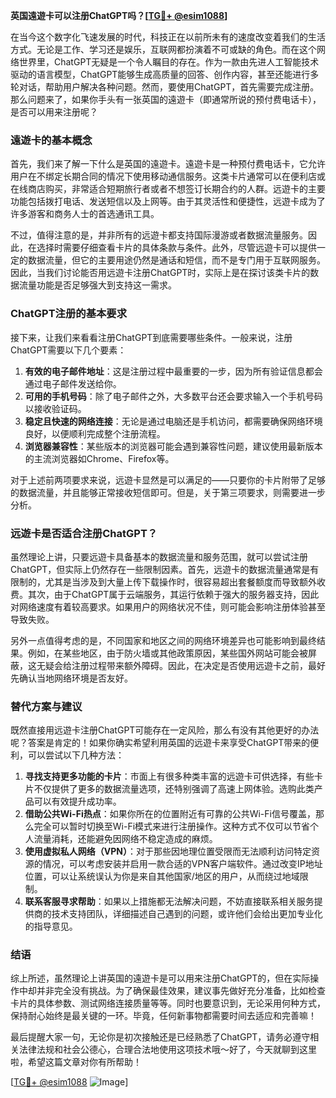 **英国遠遊卡可以注册ChatGPT吗？[[TG💪+ @esim1088](https://t.me/s/esim1088)]**

在当今这个数字化飞速发展的时代，科技正在以前所未有的速度改变着我们的生活方式。无论是工作、学习还是娱乐，互联网都扮演着不可或缺的角色。而在这个网络世界里，ChatGPT无疑是一个令人瞩目的存在。作为一款由先进人工智能技术驱动的语言模型，ChatGPT能够生成高质量的回答、创作内容，甚至还能进行多轮对话，帮助用户解决各种问题。然而，要使用ChatGPT，首先需要完成注册。那么问题来了，如果你手头有一张英国的遠遊卡（即通常所说的预付费电话卡），是否可以用来注册呢？

### 遠遊卡的基本概念

首先，我们来了解一下什么是英国的遠遊卡。遠遊卡是一种预付费电话卡，它允许用户在不绑定长期合同的情况下使用移动通信服务。这类卡片通常可以在便利店或在线商店购买，非常适合短期旅行者或者不想签订长期合约的人群。远遊卡的主要功能包括拨打电话、发送短信以及上网等。由于其灵活性和便捷性，远遊卡成为了许多游客和商务人士的首选通讯工具。

不过，值得注意的是，并非所有的远遊卡都支持国际漫游或者数据流量服务。因此，在选择时需要仔细查看卡片的具体条款与条件。此外，尽管远遊卡可以提供一定的数据流量，但它的主要用途仍然是通话和短信，而不是专门用于互联网服务。因此，当我们讨论能否用远遊卡注册ChatGPT时，实际上是在探讨该类卡片的数据流量功能是否足够强大到支持这一需求。

### ChatGPT注册的基本要求

接下来，让我们来看看注册ChatGPT到底需要哪些条件。一般来说，注册ChatGPT需要以下几个要素：

1. **有效的电子邮件地址**：这是注册过程中最重要的一步，因为所有验证信息都会通过电子邮件发送给你。
2. **可用的手机号码**：除了电子邮件之外，大多数平台还会要求输入一个手机号码以接收验证码。
3. **稳定且快速的网络连接**：无论是通过电脑还是手机访问，都需要确保网络环境良好，以便顺利完成整个注册流程。
4. **浏览器兼容性**：某些版本的浏览器可能会遇到兼容性问题，建议使用最新版本的主流浏览器如Chrome、Firefox等。

对于上述前两项要求来说，远遊卡显然是可以满足的——只要你的卡片附带了足够的数据流量，并且能够正常接收短信即可。但是，关于第三项要求，则需要进一步分析。

### 远遊卡是否适合注册ChatGPT？

虽然理论上讲，只要远遊卡具备基本的数据流量和服务范围，就可以尝试注册ChatGPT，但实际上仍然存在一些限制因素。首先，远遊卡的数据流量通常是有限制的，尤其是当涉及到大量上传下载操作时，很容易超出套餐额度而导致额外收费。其次，由于ChatGPT属于云端服务，其运行依赖于强大的服务器支持，因此对网络速度有着较高要求。如果用户的网络状况不佳，则可能会影响注册体验甚至导致失败。

另外一点值得考虑的是，不同国家和地区之间的网络环境差异也可能影响到最终结果。例如，在某些地区，由于防火墙或其他政策原因，某些国外网站可能会被屏蔽，这无疑会给注册过程带来额外障碍。因此，在决定是否使用远遊卡之前，最好先确认当地网络环境是否友好。

### 替代方案与建议

既然直接用远遊卡注册ChatGPT可能存在一定风险，那么有没有其他更好的办法呢？答案是肯定的！如果你确实希望利用英国的远遊卡来享受ChatGPT带来的便利，可以尝试以下几种方法：

1. **寻找支持更多功能的卡片**：市面上有很多种类丰富的远遊卡可供选择，有些卡片不仅提供了更多的数据流量选项，还特别强调了高速上网体验。选购此类产品可以有效提升成功率。
2. **借助公共Wi-Fi热点**：如果你所在的位置附近有可靠的公共Wi-Fi信号覆盖，那么完全可以暂时切换至Wi-Fi模式来进行注册操作。这种方式不仅可以节省个人流量消耗，还能避免因网络不稳定造成的麻烦。
3. **使用虚拟私人网络（VPN）**：对于那些因地理位置受限而无法顺利访问特定资源的情况，可以考虑安装并启用一款合适的VPN客户端软件。通过改变IP地址位置，可以让系统误认为你是来自其他国家/地区的用户，从而绕过地域限制。
4. **联系客服寻求帮助**：如果以上措施都无法解决问题，不妨直接联系相关服务提供商的技术支持团队，详细描述自己遇到的问题，或许他们会给出更加专业化的指导意见。

### 结语

综上所述，虽然理论上讲英国的遠遊卡是可以用来注册ChatGPT的，但在实际操作中却并非完全没有挑战。为了确保最佳效果，建议事先做好充分准备，比如检查卡片的具体参数、测试网络连接质量等等。同时也要意识到，无论采用何种方式，保持耐心始终是最关键的一环。毕竟，任何新事物都需要时间去适应和完善嘛！

最后提醒大家一句，无论你是初次接触还是已经熟悉了ChatGPT，请务必遵守相关法律法规和社会公德心，合理合法地使用这项技术哦～好了，今天就聊到这里啦，希望这篇文章对你有所帮助！

[[TG💪+ @esim1088](https://t.me/s/esim1088) ![Image](https://i.postimg.cc/4NQfJmqS/Snipaste-2025-05-13-00-14-12.png)]